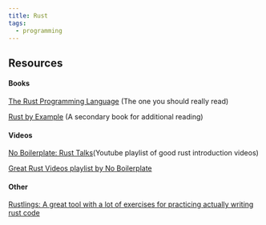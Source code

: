 ```yaml
---
title: Rust
tags:
  - programming
---
```

Resources
---
#### Books

[The Rust Programming Language](https://doc.rust-lang.org/stable/book/title-page.html) (The one you should really read)

[Rust by Example](https://doc.rust-lang.org/rust-by-example/index.html) (A secondary book for additional reading)

#### Videos

[No Boilerplate: Rust Talks](https://www.youtube.com/watch?v=Q3AhzHq8ogs&list=PLZaoyhMXgBzoM9bfb5pyUOT3zjnaDdSEP)(Youtube playlist of good rust introduction videos)

[Great Rust Videos playlist by No Boilerplate](https://www.youtube.com/watch?v=TJTDTyNdJdY&list=PLZaoyhMXgBzozt1LeHkCv8ERUPxhXT1eE)

#### Other

[Rustlings: A great tool with a lot of exercises for practicing actually writing rust code](https://github.com/rust-lang/rustlings)
